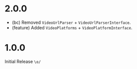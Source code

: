 2.0.0
=====

*   (bc) Removed `VideoUrlParser` + `VideoUrlParserInterface`.
*   (feature) Added `VideoPlatforms` + `VideoPlatformInterface`.


1.0.0
=====

Initial Release `\o/`

